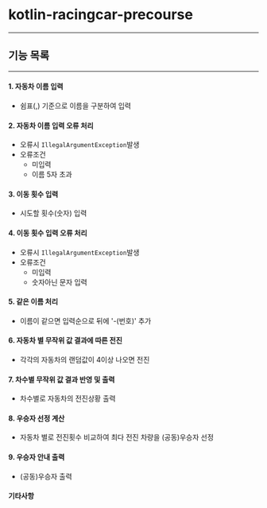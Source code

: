 # kotlin-racingcar-precourse

---

## 기능 목록

---

#### 1. 자동차 이름 입력

- 쉼표(,) 기준으로 이름을 구분하여 입력


#### 2. 자동차 이름 입력 오류 처리

- 오류시 `IllegalArgumentException`발생
- 오류조건
  - 미입력
  - 이름 5자 초과


#### 3. 이동 횟수 입력

   - 시도할 횟수(숫자) 입력


#### 4. 이동 횟수 입력 오류 처리

- 오류시 `IllegalArgumentException`발생
- 오류조건
  - 미입력
  - 숫자아닌 문자 입력


#### 5. 같은 이름 처리

- 이름이 같으면 입력순으로 뒤에 '-(번호)' 추가


#### 6. 자동차 별 무작위 값 결과에 따른 전진

   - 각각의 자동차의 랜덤값이 4이상 나오면 전진


#### 7. 차수별 무작위 값 결과 반영 및 출력

   - 차수별로 자동차의 전진상황 출력


#### 8. 우승자 선정 계산

   - 자동차 별로 전진횟수 비교하여 최다 전진 차량을 (공동)우승자 선정


#### 9. 우승자 안내 출력

   - (공동)우승자 출력


#### 기타사항
